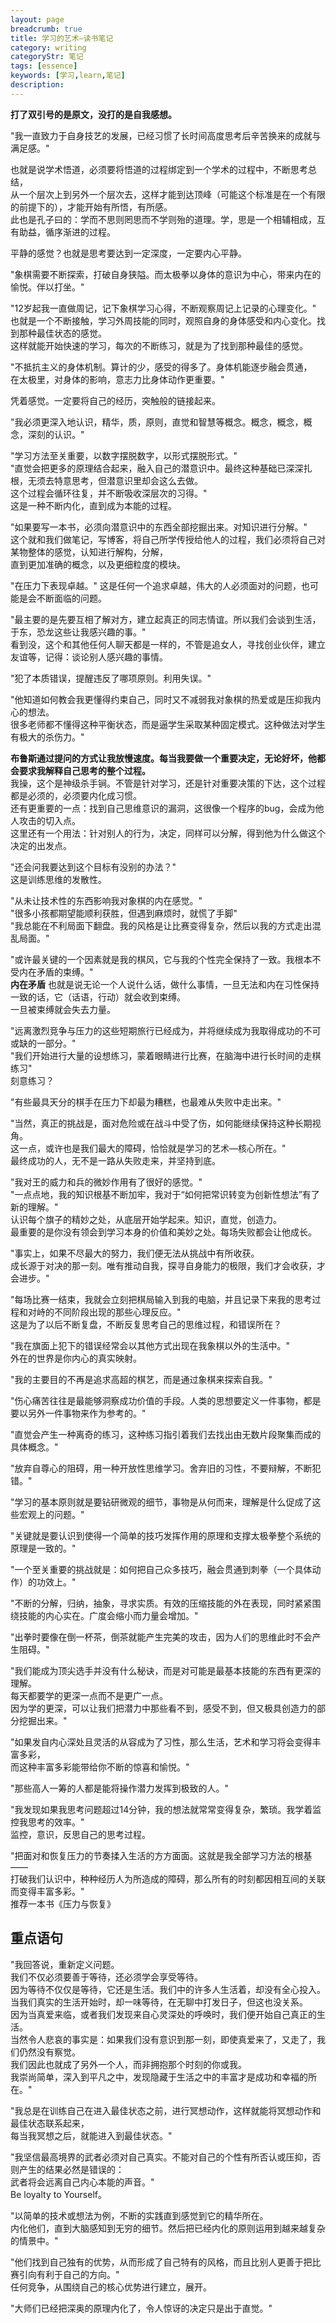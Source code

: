 ```yaml
---
layout: page
breadcrumb: true
title: 学习的艺术—读书笔记
category: writing
categoryStr: 笔记
tags: [essence]
keywords: [学习,learn,笔记]
description: 
---
```



**打了双引号的是原文，没打的是自我感想。**  


"我一直致力于自身技艺的发展，已经习惯了长时间高度思考后辛苦换来的成就与满足感。"  

也就是说学术悟道，必须要将悟道的过程绑定到一个学术的过程中，不断思考总结，  
从一个层次上到另外一个层次去，这样才能到达顶峰（可能这个标准是在一个有限的前提下的），才能开始有所悟，有所感。  
此也是孔子曰的：学而不思则罔思而不学则殆的道理。学，思是一个相辅相成，互有助益，循序渐进的过程。  

平静的感觉？也就是思考要达到一定深度，一定要内心平静。  

"象棋需要不断探索，打破自身狭隘。而太极拳以身体的意识为中心，带来内在的愉悦。伴以打坐。"  

"12岁起我一直做周记，记下象棋学习心得，不断观察周记上记录的心理变化。"  
也就是一个不断接触，学习外周技能的同时，观照自身的身体感受和内心变化。找到那种最佳状态的感觉。  
这样就能开始快速的学习，每次的不断练习，就是为了找到那种最佳的感觉。  

"不抵抗主义的身体机制。算计的少，感受的得多了。身体机能逐步融会贯通，  
在太极里，对身体的影响，意志力比身体动作更重要。"  

凭着感觉。一定要将自己的经历，突触般的链接起来。  

"我必须更深入地认识，精华，质，原则，直觉和智慧等概念。概念，概念，概念，深刻的认识。"  

"学习方法至关重要，以数字摆脱数字，以形式摆脱形式。"  
"直觉会把更多的原理结合起来，融入自己的潜意识中。最终这种基础已深深扎根，无须去特意思考，但潜意识里却会这么去做。  
这个过程会循环往复，并不断吸收深层次的习得。"  
这是一种不断内化，直到成为本能的过程。  

"如果要写一本书，必须向潜意识中的东西全部挖掘出来。对知识进行分解。"  
这个就和我们做笔记，写博客，将自己所学传授给他人的过程，我们必须将自己对某物整体的感觉，认知进行解构，分解，  
直到更加准确的概念，以及更细粒度的模块。  

"在压力下表现卓越。"
这是任何一个追求卓越，伟大的人必须面对的问题，也可能是会不断面临的问题。  

"最主要的是先要互相了解对方，建立起真正的同志情谊。所以我们会谈到生活，于东，恐龙这些让我感兴趣的事。"  
看到没，这个和其他任何人聊天都是一样的，不管是追女人，寻找创业伙伴，建立友谊等，记得：谈论别人感兴趣的事情。  

"犯了本质错误，提醒违反了哪项原则。利用失误。"  

"他知道如何教会我更懂得约束自己，同时又不减弱我对象棋的热爱或是压抑我内心的想法。  
很多老师都不懂得这种平衡状态，而是逼学生采取某种固定模式。这种做法对学生有极大的杀伤力。"  

**布鲁斯通过提问的方式让我放慢速度。每当我要做一个重要决定，无论好坏，他都会要求我解释自己思考的整个过程。**  
我操，这个是神级杀手锏。不管是针对学习，还是针对重要决策的下达，这个过程都是必须的，必须要内化成习惯。  
还有更重要的一点：找到自己思维意识的漏洞，这很像一个程序的bug，会成为他人攻击的切入点。  
这里还有一个用法：针对别人的行为，决定，同样可以分解，得到他为什么做这个决定的出发点。  

"还会问我要达到这个目标有没别的办法？"  
这是训练思维的发散性。  

"从未让技术性的东西影响我对象棋的内在感觉。"  
"很多小孩都期望能顺利获胜，但遇到麻烦时，就慌了手脚"  
"我总能在不利局面下翻盘。我的风格是让比赛变得复杂，然后以我的方式走出混乱局面。"  

"或许最关键的一个因素就是我的棋风，它与我的个性完全保持了一致。我根本不受内在矛盾的束缚。"  
**内在矛盾** 也就是说无论一个人说什么话，做什么事情，一旦无法和内在习性保持一致的话，它（话语，行动）就会收到束缚。  
一旦被束缚就会失去力量。  

"远离激烈竞争与压力的这些短期旅行已经成为，并将继续成为我取得成功的不可或缺的一部分。"  
"我们开始进行大量的设想练习，蒙着眼睛进行比赛，在脑海中进行长时间的走棋练习"  
刻意练习？  

"有些最具天分的棋手在压力下却最为糟糕，也最难从失败中走出来。"  

"当然，真正的挑战是，面对危险或在战斗中受了伤，如何能继续保持这种长期视角。  
这一点，或许也是我们最大的障碍，恰恰就是学习的艺术—核心所在。"  
最终成功的人，无不是一路从失败走来，并坚持到底。  

"我对王的威力和兵的微妙作用有了很好的感觉。"  
"一点点地，我的知识根基不断加牢，我对于“如何把常识转变为创新性想法”有了新的理解。"  
认识每个旗子的精妙之处，从底层开始学起来。知识，直觉，创造力。  
最重要的是你没有领会到学习本身的价值和美妙之处。每场失败都会让他成长。  

"事实上，如果不尽最大的努力，我们便无法从挑战中有所收获。  
成长源于对决的那一刻。唯有推动自我，探寻自身能力的极限，我们才会收获，才会进步。"  

"每场比赛一结束，我就会立刻把棋局输入到我的电脑，并且记录下来我的思考过程和对峙的不同阶段出现的那些心理反应。"  
这是为了以后不断复盘，不断反复思考自己的思维过程，和错误所在？  

"我在旗面上犯下的错误经常会以其他方式出现在我象棋以外的生活中。"  
外在的世界是你内心的真实映射。  

"我的主要目的不再是追求高超的棋艺，而是通过象棋来探索自我。"  

"伤心痛苦往往是最能够洞察成功价值的手段。人类的思想要定义一件事物，都是要以另外一件事物来作为参考的。"  

"直觉会产生一种离奇的练习，这种练习指引着我们去找出由无数片段聚集而成的具体概念。"  

"放弃自尊心的阻碍，用一种开放性思维学习。舍弃旧的习性，不要辩解，不断犯错。"  

"学习的基本原则就是要钻研微观的细节，事物是从何而来，理解是什么促成了这些宏观上的问题。"  

"关键就是要认识到使得一个简单的技巧发挥作用的原理和支撑太极拳整个系统的原理是一致的。"  

"一个至关重要的挑战就是：如何把自己众多技巧，融会贯通到刺拳（一个具体动作）的功效上。"  

"不断的分解，归纳，抽象，寻求实质。有效的压缩技能的外在表现，同时紧紧围绕技能的内心实在。广度会缩小而力量会增加。"  

"出拳时要像在倒一杯茶，倒茶就能产生完美的攻击，因为人们的思维此时不会产生阻碍。"  

"我们能成为顶尖选手并没有什么秘诀，而是对可能是最基本技能的东西有更深的理解。  
每天都要学的更深一点而不是更广一点。  
因为学的更深，可以让我们把潜力中那些看不到，感受不到，但又极具创造力的部分挖掘出来。"  

"如果发自内心深处且灵活的从容成为了习性，那么生活，艺术和学习将会变得丰富多彩，  
而这种丰富多彩能带给你不断的惊喜和愉悦。"  

"那些高人一筹的人都是能将操作潜力发挥到极致的人。"  

"我发现如果我思考问题超过14分钟，我的想法就常常变得复杂，繁琐。我学着监控我思考的效率。"  
监控，意识，反思自己的思考过程。  

"把面对和恢复压力的节奏揉入生活的方方面面。这就是我全部学习方法的根基——  
打破我们认识中，种种经历人为所造成的障碍，那么所有的时刻都因相互间的关联而变得丰富多彩。"  
推荐一本书《压力与恢复》  

## 重点语句<a id="sec-1-1" name="sec-1-1"></a>

"我回答说，重新定义问题。  
我们不仅必须要善于等待，还必须学会享受等待。  
因为等待不仅仅是等待，它还是生活。我们中的许多人生活着，却没有全心投入。  
当我们真实的生活开始时，却一味等待，在无聊中打发日子，但这也没关系。  
因为当真爱来临，或者我们发现来自心灵深处的呼唤时，我们便开始自己真正的生活。  
当然令人悲哀的事实是：如果我们没有意识到那一刻，即使真爱来了，又走了，我们仍然没有察觉。  
我们因此也就成了另外一个人，而非拥抱那个时刻的你或我。  
我崇尚简单，深入到平凡之中，发现隐藏于生活之中的丰富才是成功和幸福的所在。"  

"我总是在训练自己在进入最佳状态之前，进行冥想动作，这样就能将冥想动作和最佳状态联系起来，  
每当我冥想之后，就能进入到最佳状态。"  

"我坚信最高境界的武者必须对自己真实。不能对自己的个性有所否认或压抑，否则产生的结果必然是错误的：  
武者将会远离自己内心本能的声音。"  
Be loyalty to Yourself。  

"以简单的技术或想法为例，不断的实践直到感觉到它的精华所在。  
内化他们，直到大脑感知到无穷的细节。然后把已经内化的原则运用到越来越复杂的情景中。"  

"他们找到自己独有的优势，从而形成了自己特有的风格，而且比别人更善于把比赛引向有利于自己的方向。"  
任何竞争，从围绕自己的核心优势进行建立，展开。  

"大师们已经把深奥的原理内化了，令人惊讶的决定只是出于直觉。"  

